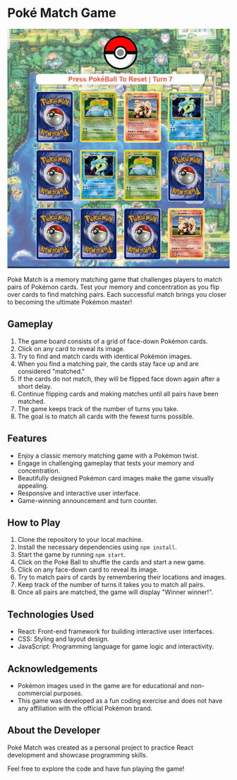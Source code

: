 # Poké Match Game

![Project Image](/public/images/pokeMatchCopy.jpg)

Poké Match is a memory matching game that challenges players to match pairs of Pokémon cards. Test your memory and concentration as you flip over cards to find matching pairs. Each successful match brings you closer to becoming the ultimate Pokémon master!

## Gameplay

1. The game board consists of a grid of face-down Pokémon cards.
2. Click on any card to reveal its image.
3. Try to find and match cards with identical Pokémon images.
4. When you find a matching pair, the cards stay face up and are considered "matched."
5. If the cards do not match, they will be flipped face down again after a short delay.
6. Continue flipping cards and making matches until all pairs have been matched.
7. The game keeps track of the number of turns you take.
8. The goal is to match all cards with the fewest turns possible.

## Features

- Enjoy a classic memory matching game with a Pokémon twist.
- Engage in challenging gameplay that tests your memory and concentration.
- Beautifully designed Pokémon card images make the game visually appealing.
- Responsive and interactive user interface.
- Game-winning announcement and turn counter.

## How to Play

1. Clone the repository to your local machine.
2. Install the necessary dependencies using `npm install`.
3. Start the game by running `npm start`.
4. Click on the Poké Ball to shuffle the cards and start a new game.
5. Click on any face-down card to reveal its image.
6. Try to match pairs of cards by remembering their locations and images.
7. Keep track of the number of turns it takes you to match all pairs.
8. Once all pairs are matched, the game will display "Winner winner!".

## Technologies Used

- React: Front-end framework for building interactive user interfaces.
- CSS: Styling and layout design.
- JavaScript: Programming language for game logic and interactivity.

## Acknowledgements

- Pokémon images used in the game are for educational and non-commercial purposes.
- This game was developed as a fun coding exercise and does not have any affiliation with the official Pokémon brand.

## About the Developer

Poké Match was created as a personal project to practice React development and showcase programming skills.

Feel free to explore the code and have fun playing the game!
